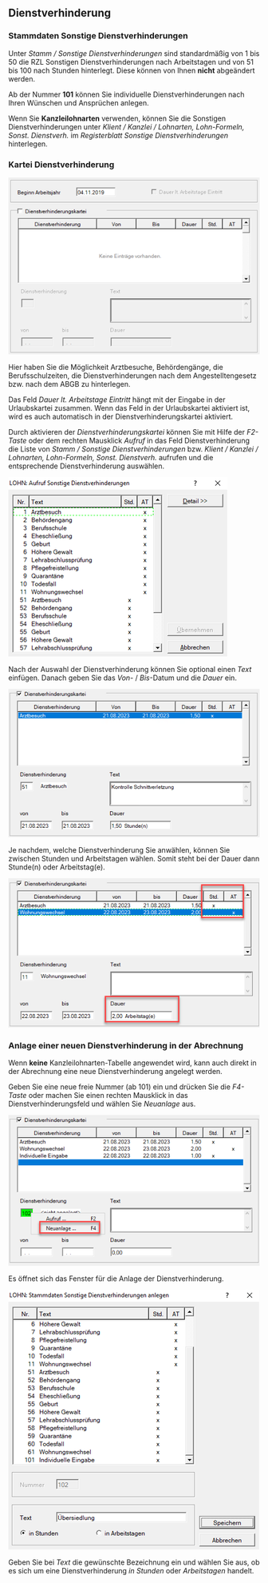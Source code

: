 ## Dienstverhinderung

### Stammdaten Sonstige Dienstverhinderungen

Unter *Stamm / Sonstige Dienstverhinderungen* sind standardmäßig von 1 bis 50 die RZL Sonstigen Dienstverhinderungen nach Arbeitstagen und von 51 bis 100 nach Stunden hinterlegt. Diese können von Ihnen **nicht** abgeändert werden.

Ab der Nummer **101** können Sie individuelle Dienstverhinderungen nach Ihren Wünschen und Ansprüchen anlegen.

Wenn Sie **Kanzleilohnarten** verwenden, können Sie die Sonstigen Dienstverhinderungen unter *Klient / Kanzlei / Lohnarten, Lohn-Formeln, Sonst. Dienstverh.* im *Registerblatt Sonstige Dienstverhinderungen* hinterlegen.

### Kartei Dienstverhinderung

![Image](<img/image120.png>)

Hier haben Sie die Möglichkeit Arztbesuche, Behördengänge, die Berufsschulzeiten, die Dienstverhinderungen nach dem Angestelltengesetz bzw. nach dem ABGB zu hinterlegen.

Das Feld *Dauer lt. Arbeitstage Eintritt* hängt mit der Eingabe in der Urlaubskartei zusammen. Wenn das Feld in der Urlaubskartei aktiviert ist, wird es auch automatisch in der Dienstverhinderungskartei aktiviert.

Durch aktivieren der *Dienstverhinderungskartei* können Sie mit Hilfe der *F2-Taste* oder dem rechten Mausklick *Aufruf* in das Feld Dienstverhinderung die Liste von *Stamm / Sonstige Dienstverhinderungen* bzw. *Klient / Kanzlei / Lohnarten, Lohn-Formeln, Sonst. Dienstverh.* aufrufen und die entsprechende Dienstverhinderung auswählen.

![Image](<img/image121.png>)

Nach der Auswahl der Dienstverhinderung können Sie optional einen *Text* einfügen. Danach geben Sie das *Von*- / *Bis*-Datum und die *Dauer* ein.

![Image](<img/image122.png>)

Je nachdem, welche Dienstverhinderung Sie anwählen, können Sie zwischen Stunden und Arbeitstagen wählen. Somit steht bei der Dauer dann Stunde(n) oder Arbeitstag(e).

![Image](<img/image123.png>)

### Anlage einer neuen Dienstverhinderung in der Abrechnung

Wenn **keine** Kanzleilohnarten-Tabelle angewendet wird, kann auch direkt in der Abrechnung eine neue Dienstverhinderung angelegt werden.

Geben Sie eine neue freie Nummer (ab 101) ein und drücken Sie die *F4-Taste* oder machen Sie einen rechten Mausklick in das Dienstverhinderungsfeld und wählen Sie *Neuanlage* aus.

![Image](<img/image124.png>)

Es öffnet sich das Fenster für die Anlage der Dienstverhinderung.

![Image](<img/image125.png>)

Geben Sie bei *Text* die gewünschte Bezeichnung ein und wählen Sie aus, ob es sich um eine Dienstverhinderung *in* *Stunden* oder *Arbeitstagen* handelt.
